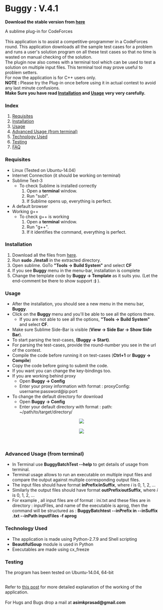 <h1>Buggy : V.4.1</h1>

<b>Download the stable version from <a href="http://pakhandi.github.io/Buggy---Linux/">here</a></b>

A sublime plug-in for CodeForces
<br /><br />
This application is to assist a competitive-programmer in a CodeForces round. This application downloads all the sample test cases for a problem and runs a user&#39;s solution program on all these test cases so that no time is wasted on manual checking of the solution.
<br />
The plugin now also comes with a terminal tool which can be used to test a solution on multiple input files. This terminal tool may prove useful to problem setters.
<br />
For now the application is for C++ users only.
<br>
<b>NOTE : </b>Please try the Plug-in once before using it in actual contest to avoid any last minute confusions.<br />
<b>Make Sure you have read <a href="#installation">Installation</a> and <a href="#usage">Usage</a> very very carefully.</b>
<br>

<h3>Index</h3>
<ol>
<li><a href="#requisites">Requisites</a></li>
<li><a href="#installation">Installation</a></li>
<li><a href="#usage">Usage</a></li>
<li><a href="#advusage">Advanced Usage (from terminal)</a></li>
<li><a href="#techused">Technology Used</a></li>
<li><a href="#testing">Testing</a></li>
<li><a href="http://bugecode.com/post.php?pid=121" target="_blank">FAQ</a></li>
</ol>

<a name="requisites"><h3>Requisites</h3></a>
<ul>
<li>Linux (Tested on Ubuntu-14.04)</li>
<li>Internet Connection (it should be working on terminal)</li>
<li>Sublime Text-3
	<ul>
	<li>To check Sublime is installed correctly
		<ol>
		<li>Open a <b>terminal</b> window.</li>
		<li>Run "subl".</li>
		<li>If Sublime opens up, everything is perfect.</li>
		</ol>
	</li>
	</ul>
</li>
<li>A default browser</li>
<li>Working g++
	<ul>
	<li>To check g++ is working
		<ol>
		<li>Open a <b>terminal</b> window.</li>
		<li>Run "g++".</li>
		<li>If it identifies the command, everything is perfect.</li>
		</ol>
	</li>
	</ul>
</li>
</ul>

<a name="installation"><h3>Installation</h3></a>
<ol>
<li>Download all the files from <a href="http://pakhandi.github.io/Buggy---Linux/">here</a>.</li>
<li>Run <b>sudo ./install</b> in the extracted directory.</li>
<li>Open sublime. GoTo <b>"Tools -> Build System"</b> and select <b>CF</b></li>
<li>If you see <b>Buggy</b> menu in the menu-bar, installation is complete</li>
<li>Change the template code by <b>Buggy -> Template</b> as it suits you. (Let the end-comment be there to show support <b>:)</b> ).</li>

</ol>



<a name="usage"><h3>Usage</h3></a>
<ul>
<li>After the installation, you should see a new menu in the menu bar, <b>Buggy</b>.</li>
<li>Click on the <b>Buggy</b> menu and you&#39;ll be able to see all the options there.
	<ul>
	<li>If you are not able to see all the options, <b>"Tools -> Build System"</b> and select <b>CF</b>.</li>
	</ul>
</li>
<li>Make sure Sublime Side-Bar is visible (<b>View -> Side Bar -> Show Side Bar</b>).</li>
<li>To start parsing the test-cases, <b>(Buggy -> Start)</b>.</li>
<li>For parsing the test-cases, provide the round-number you see in the url of the contest.</li>
<li>Compile the code before running it on test-cases (<b>Ctrl+1</b> or <b>Buggy -> Compile</b>)</li>
<li>Copy the code before going to submit the code.</li>
<li>If you want you can change the key-bindings too.</li>
<li>If you are working behind proxy
	<ul>
	<li>Open <b>Buggy -> Config</b></li>
	<li>Enter your proxy information with format : proxyConfig: username:password@ip:port</li>
	</ul>
</li>
<li>To change the default directory for download
	<ul>
	<li>Open <b>Buggy -> Config</b></li>
	<li>Enter your default directory with format : path: ~/path/to/target/directory/</li>
	</ul>
</li>
</ul>
<center><img src="https://github.com/pakhandi/Buggy---Linux/blob/master/src_linux/menu.jpg?raw=true"></center>
<br>
<center><img src="https://github.com/pakhandi/Buggy---Linux/blob/master/src_linux/CF.JPG?raw=true"></center>
<br><br>

<a name="advusage"><h3>Advanced Usage (from terminal)</h3></a>
<ul>
<li>In Terminal use <b>BuggyBatchTest --help</b> to get details of usage from terminal.</li>
<li>Terminal usage allows to run an executable on multiple input files and compare the output against multiple corresponding output files.</li>
<li>The input files should have format <b>inPrefix</b><i>i</i><b>inSuffix</b>, where <i>i</i> is 0, 1, 2, ...</li>
<li>Similarly the output files should have format <b>outPrefix</b><i>i</i><b>outSuffix</b>, where <i>i</i> is 0, 1, 2, ...</li>
<li>For example , all input files are of format : in<i>i</i>.txt and these files are in directory : inputFiles, and name of the executable is aprog, then the command will be structured as : <b>BuggyBatchtest --inPrefix in --inSuffix .txt --inPath inputFiles -f aprog</b></li>
</ul>

<a name="techused"><h3>Technology Used</h3></a>
<ul>
<li>The application is made using Python-2.7.9 and Shell scripting</li>
<li><b>BeautifulSoup</b> module is used in Python</li>
<li>Executables are made using cx_freeze</li>
</ul>

<a name="testing"><h3>Testing</h3></a>
The program has been tested on Ubuntu-14.04, 64-bit

<br>
Refer to <a href="http://bugecode.com/post.php?pid=118" target="_blank">this post</a> for more detailed explanation of the working of the application.
<br>
<br>
For Hugs and Bugs drop a mail at <b>asimkprasad@gmail.com</b>
